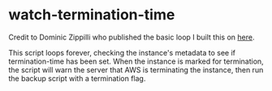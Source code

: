 # watch-termination-time
Credit to Dominic Zippilli who published the basic loop I built this on [here](https://blog.fugue.co/2015-01-06-spot-termination-notices.html).

This script loops forever, checking the instance's metadata to see if termination-time has been set.
When the instance is marked for termination, the script will warn the server that AWS is terminating the instance, then run the backup script with a termination flag.
